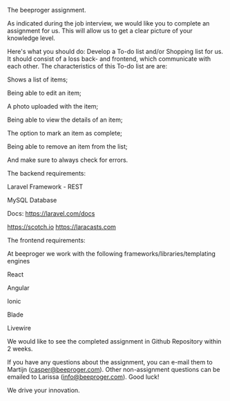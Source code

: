 The beeproger assignment.

As indicated during the job interview, we would like you to complete an assignment for us. This will allow us to get a clear picture of your knowledge level.

Here's what you should do:
Develop a To-do list and/or Shopping list for us. It should consist of a loss back- and frontend, which communicate with each other.
The characteristics of this To-do list are are:

Shows a list of items;

Being able to edit an item;

A photo uploaded with the item;

Being able to view the details of an item; 

The option to mark an item as complete; 

Being able to remove an item from the list; 

And make sure to always check for errors.

The backend requirements:

Laravel Framework - REST 

MySQL Database

Docs:
https://laravel.com/docs 

https://scotch.io https://laracasts.com

The frontend requirements:

At beeproger we work with the following frameworks/libraries/templating engines 

React

Angular

Ionic

Blade 

Livewire

We would like to see the completed assignment in Github Repository within 2 weeks.

If you have any questions about the assignment, you can e-mail them to Martijn (casper@beeproger.com). Other non-assignment questions can be emailed to Larissa (info@beeproger.com). Good luck!

We drive your innovation.

